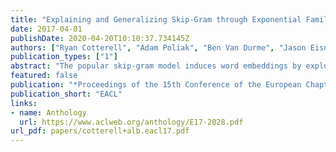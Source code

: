```yaml
---
title: "Explaining and Generalizing Skip-Gram through Exponential Family Principal Component Analysis"
date: 2017-04-01
publishDate: 2020-04-20T10:10:37.734145Z
authors: ["Ryan Cotterell", "Adam Poliak", "Ben Van Durme", "Jason Eisner"]
publication_types: ["1"]
abstract: "The popular skip-gram model induces word embeddings by exploiting the signal from word-context coocurrence. We offer a new interpretation of skip-gram based on exponential family PCA-a form of matrix factorization to generalize the skip-gram model to tensor factorization. In turn, this lets us train embeddings through richer higher-order coocurrences, e.g., triples that include positional information (to incorporate syntax) or morphological information (to share parameters across related words). We experiment on 40 languages and show our model improves upon skip-gram."
featured: false
publication: "*Proceedings of the 15th Conference of the European Chapter of the Association for Computational Linguistics*"
publication_short: "EACL"
links:
- name: Anthology
  url: https://www.aclweb.org/anthology/E17-2028.pdf
url_pdf: papers/cotterell+alb.eacl17.pdf
---
```


